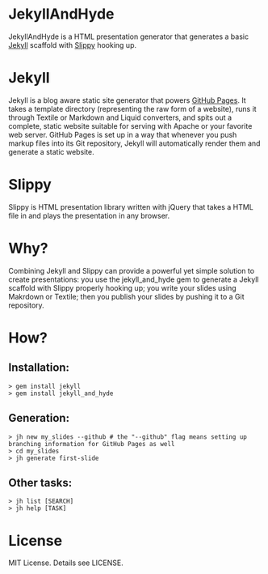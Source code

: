 # JekyllAndHyde

JekyllAndHyde is a HTML presentation generator that generates a basic [Jekyll][1] scaffold with [Slippy][2] hooking up.

# Jekyll

Jekyll is a blog aware static site generator that powers [GitHub Pages][3]. It takes a template directory (representing the raw form of a website), runs it through Textile or Markdown and Liquid converters, and spits out a complete, static website suitable for serving with Apache or your favorite web server. GitHub Pages is set up in a way that whenever you push markup files into its Git repository, Jekyll will automatically render them and generate a static website.

# Slippy

Slippy is HTML presentation library written with jQuery that takes a HTML file in and plays the presentation in any browser.

# Why?

Combining Jekyll and Slippy can provide a powerful yet simple solution to create presentations: you use the jekyll_and_hyde gem to generate a Jekyll scaffold with Slippy properly hooking up; you write your slides using Makrdown or Textile; then you publish your slides by pushing it to a Git repository.

# How?

## Installation:

	> gem install jekyll
	> gem install jekyll_and_hyde

## Generation:

	> jh new my_slides --github # the "--github" flag means setting up branching information for GitHub Pages as well
	> cd my_slides
	> jh generate first-slide

## Other tasks:
	
	> jh list [SEARCH]
	> jh help [TASK]
  

# License

MIT License. Details see LICENSE.

[1]: https://github.com/mojombo/jekyll
[2]: https://github.com/Seldaek/slippy
[3]: http://pages.github.com/